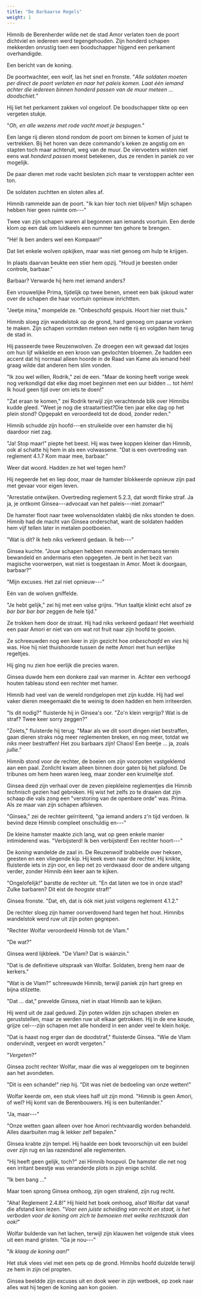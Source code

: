 ```yaml
---
title: "De Barbaarse Regels"
weight: 1
---
```

Himnib de Berenherder wilde net de stad Amor verlaten toen de poort dichtviel en iedereen werd tegengehouden. Zijn honderd schapen mekkerden onrustig toen een boodschapper hijgend een perkament overhandigde.

Een bericht van de koning. 

De poortwachter, een wolf, las het snel en fronste. "_Alle soldaten moeten per direct de poort verlaten en naar het paleis komen. Laat één iemand achter die iedereen binnen honderd passen van de muur meteen ... doodschiet._"

Hij liet het perkament zakken vol ongeloof. De boodschapper tikte op een vergeten stukje.

"_Oh, en alle wezens met rode vacht moet je bespugen._"

Een lange rij dieren stond rondom de poort om binnen te komen of juist te vertrekken. Bij het horen van deze commando's keken ze angstig om en stapten toch maar achteruit, weg van de muur. De viervoeters wisten niet eens wat _honderd passen_ moest betekenen, dus ze renden in paniek zo ver mogelijk.

De paar dieren met rode vacht besloten zich maar te verstoppen achter een ton.

De soldaten zuchtten en sloten alles af.

Himnib rammelde aan de poort. "Ik kan hier toch niet blijven? Mijn schapen hebben hier geen ruimte om---"

Twee van zijn schapen waren al begonnen aan iemands voortuin. Een derde klom op een dak om luidkeels een nummer ten gehore te brengen.

"Hé! Ik ben anders wel een Kompaan!"

Dat liet enkele wolven opkijken, maar was niet genoeg om hulp te krijgen.

In plaats daarvan beukte een stier hem opzij. "Houd je beesten onder controle, barbaar."

Barbaar? Verwarde hij hem met iemand anders?

Een vrouwelijke Prima, tijdelijk op twee benen, smeet een bak ijskoud water over de schapen die haar voortuin opnieuw inrichtten.

"Jeetje mina," mompelde ze. "Onbeschofd gespuis. Hoort hier niet thuis."

Himnib sloeg zijn wandelstok op de grond, hard genoeg om paarse vonken te maken. Zijn schapen vormden meteen een nette rij en volgden hem terug de stad in.

Hij passeerde twee Reuzenwolven. Ze droegen een wit gewaad dat losjes om hun lijf wikkelde en een kroon van gevlochten bloemen. Ze hadden een accent dat hij normaal alleen hoorde in de Raad van Kame als iemand héél graag wilde dat anderen hem slim vonden.

"Ik zou wel willen, Rodrik," zei de een. "Maar de koning heeft vorige week nog verkondigd dat elke dag moet beginnen met een uur bidden ... tot hém! Ik houd geen tijd over om iets te doen!"

"Zat eraan te komen," zei Rodrik terwijl zijn verachtende blik over Himnibs kudde gleed. "Weet je nog die straatartiest?Die tien jaar elke dag op het plein stond? Opgepakt en veroordeeld tot de dood, zonder reden."

Himnib schudde zijn hoofd---en struikelde over een hamster die hij daardoor niet zag.

"Ja! Stop maar!" piepte het beest. Hij was twee koppen kleiner dan Himnib, ook al schatte hij hem in als een volwassene. "Dat is een overtreding van reglement 4.1.7 Kom maar mee, barbaar."

Weer dat woord. Hadden ze het wel tegen hem?

Hij negeerde het en liep door, maar de hamster blokkeerde opnieuw zijn pad met gevaar voor eigen leven.

"Arrestatie ontwijken. Overtreding reglement 5.2.3, dat wordt flinke straf. Ja ja, je ontkomt Ginsea---advocaat van het paleis---niet zomaar!"

De hamster floot naar twee wolvensoldaten vlakbij die niks stonden te doen. Himnib had de macht van Ginsea onderschat, want de soldaten hadden hem vijf tellen later in metalen pootboeien.

"Wat is dit? Ik heb niks verkeerd gedaan. Ik heb---"

Ginsea kuchte. "Jouw schapen hebben _meermaals_ andermans terrein bewandeld en andermans eten opgegeten. Je bent in het bezit van magische voorwerpen, wat niet is toegestaan in Amor. Moet ik doorgaan, barbaar?"

"Mijn excuses. Het zal niet opnieuw---"

Eén van de wolven gniffelde. 

"Je hebt gelijk," zei hij met een valse grijns. "Hun taaltje klinkt echt alsof ze _bar bar bar bar_ zeggen de hele tijd."

Ze trokken hem door de straat. Hij had niks verkeerd gedaan! Het weerhield een paar Amori er niet van om wat rot fruit naar zijn hoofd te gooien.

Ze schreeuwden nog een keer in zijn gezicht hoe _onbeschaafd_ en _vies_ hij was. Hoe hij niet thuishoorde tussen de nette Amori met hun eerlijke regeltjes.

Hij ging nu zien hoe eerlijk die precies waren.

Ginsea duwde hem een donkere zaal van marmer in. Achter een verhoogd houten tableau stond een rechter met hamer. 

Himnib had veel van de wereld rondgelopen met zijn kudde. Hij had wel vaker dieren meegemaakt die te weinig te doen hadden en hem irriteerden.

"Is dit nodig?" fluisterde hij in Ginsea's oor. "Zo'n klein vergrijp? Wat is de straf? Twee keer sorry zeggen?"

"Zoiets," fluisterde hij terug. "Maar als we dit soort dingen niet bestraffen, gaan dieren straks nóg meer reglementen breken, en nog meer, totdat we _niks_ meer bestraffen! Het zou barbaars zijn! Chaos! Een beetje ... ja, zoals _jullie_."

Himnib stond voor de rechter, de boeien om zijn voorpoten vastgeklemd aan een paal. Zonlicht kwam alleen binnen door gaten bij het plafond. De tribunes om hem heen waren leeg, maar zonder een kruimeltje stof.

Ginsea deed zijn verhaal over de zeven piepkleine reglementjes die Himnib _technisch_ gezien had gebroken. Hij wist het zelfs zo te draaien dat zijn schaap die vals zong een "verstoring van de openbare orde" was. Prima. Als ze maar van zijn schapen afbleven.

"Ginsea," zei de rechter geïrriteerd, "ga iemand anders z'n tijd verdoen. Ik bevind deze Himnib compleet onschuldig en---"

De kleine hamster maakte zich lang, wat op geen enkele manier intimiderend was. "Verbijsterd! Ik ben verbijsterd! Een rechter hoort---"

De _koning_ wandelde de zaal in. De Reuzenwolf brabbelde over heksen, geesten en een vliegende kip. Hij keek even naar de rechter. Hij knikte, fluisterde iets in zijn oor, en liep net zo verdwaasd door de andere uitgang verder, zonder Himnib één keer aan te kijken.

"Ongelofelijk!" barstte de rechter uit. "En dat laten we toe in onze stad? Zulke barbaren? Dit eist de _hoogste_ straf!"

Ginsea fronste. "Dat, eh, dat is óók niet juist volgens reglement 4.1.2."

De rechter sloeg zijn hamer oorverdovend hard tegen het hout. Himnibs wandelstok werd ruw uit zijn poten gegrepen.

"Rechter Wolfar veroordeeld Himnib tot de Vlam."

"De wat?"

Ginsea werd lijkbleek. "De Vlam? Dat is wáánzin."

"Dat is de definitieve uitspraak van Wolfar. Soldaten, breng hem naar de kerkers."

"Wat is de Vlam?" schreeuwde Himnib, terwijl paniek zijn hart greep en bijna stilzette.

"Dat ... dat," prevelde Ginsea, niet in staat Himnib aan te kijken. 

Hij werd uit de zaal geduwd. Zijn poten wilden zijn schapen strelen en geruststellen, maar ze werden ruw uit elkaar getrokken. Hij in de ene koude, grijze cel---zijn schapen met alle honderd in een ander veel te klein hokje. 

"Dat is haast nog erger dan de doodstraf," fluisterde Ginsea. "Wie de Vlam ondervindt, vergeet en wordt vergeten."

"_Vergeten_?"

Ginsea zocht rechter Wolfar, maar die was al weggelopen om te beginnen aan het avondeten.

"Dit is een schande!" riep hij. "Dit was niet de bedoeling van onze wetten!"

Wolfar keerde om, een stuk vlees half uit zijn mond. "Himnib is geen Amori, of wel? Hij komt van de Berenbouwers. Hij is een buitenlander."

"Ja, maar---"

"Onze wetten gaan alleen over hoe Amori rechtvaardig worden behandeld. Alles daarbuiten mag ik lekker zelf bepalen."

Ginsea krabte zijn tempel. Hij haalde een boek tevoorschijn uit een buidel over zijn rug en las razendsnel alle reglementen. 

"Hij heeft geen gelijk, toch?" zei Himnib hoopvol. De hamster die net nog een irritant beestje was veranderde plots in zijn enige schild.

"Ik ben bang ..."

Maar toen sprong Ginsea omhoog, zijn ogen stralend, zijn rug recht.

"Aha! Reglement 2.4.8!" Hij hield het boek omhoog, alsof Wolfar dat vanaf die afstand kon lezen. "_Voor een juiste scheiding van recht en staat, is het verboden voor de koning om zich te bemoeien met welke rechtszaak dan ook!_"

Wolfar bulderde van het lachen, terwijl zijn klauwen het volgende stuk vlees uit een mand gristen. "Ga je nou---"

"_Ik klaag de koning aan!_"

Het stuk vlees viel met een pets op de grond. Himnibs hoofd duizelde terwijl ze hem in zijn cel propten.

Ginsea beeldde zijn excuses uit en dook weer in zijn wetboek, op zoek naar alles wat hij tegen de koning aan kon gooien.
